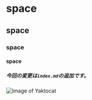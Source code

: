 # space
## space
### space
#### space
##### 今回の変更は`index.md`の追加です。
![Image of Yaktocat](https://octodex.github.com/images/yaktocat.png)
